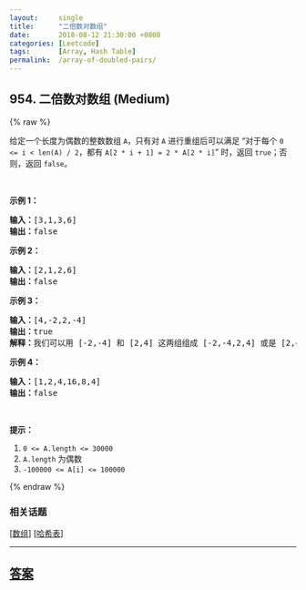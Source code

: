 ```yaml
---
layout:     single
title:      "二倍数对数组"
date:       2018-08-12 21:30:00 +0800
categories: [Leetcode]
tags:       [Array, Hash Table]
permalink:  /array-of-doubled-pairs/
---
```


## 954. 二倍数对数组 (Medium)

{% raw %}

<p>给定一个长度为偶数的整数数组&nbsp;<code>A</code>，只有对&nbsp;<code>A</code>&nbsp;进行重组后可以满足 &ldquo;对于每个 <code>0 &lt;=&nbsp;i &lt; len(A) / 2</code>，都有 <code>A[2 * i + 1] = 2 * A[2 * i]</code>&rdquo;&nbsp;时，返回 <code>true</code>；否则，返回 <code>false</code>。</p>

<p>&nbsp;</p>

<p><strong>示例 1：</strong></p>

<pre><strong>输入：</strong>[3,1,3,6]
<strong>输出：</strong>false
</pre>

<p><strong>示例 2：</strong></p>

<pre><strong>输入：</strong>[2,1,2,6]
<strong>输出：</strong>false
</pre>

<p><strong>示例 3：</strong></p>

<pre><strong>输入：</strong>[4,-2,2,-4]
<strong>输出：</strong>true
<strong>解释：</strong>我们可以用 [-2,-4] 和 [2,4] 这两组组成 [-2,-4,2,4] 或是 [2,4,-2,-4]</pre>

<p><strong>示例 4：</strong></p>

<pre><strong>输入：</strong>[1,2,4,16,8,4]
<strong>输出：</strong>false
</pre>

<p>&nbsp;</p>

<p><strong>提示：</strong></p>

<ol>
	<li><code>0 &lt;= A.length &lt;= 30000</code></li>
	<li><code>A.length</code>&nbsp;为偶数</li>
	<li><code>-100000 &lt;= A[i] &lt;= 100000</code></li>
</ol>

{% endraw %}

### 相关话题
  [[数组](https://github.com/openset/leetcode/tree/master/tag/array/README.md)]
  [[哈希表](https://github.com/openset/leetcode/tree/master/tag/hash-table/README.md)]

---

## [答案](https://github.com/openset/leetcode/tree/master/problems/array-of-doubled-pairs)
